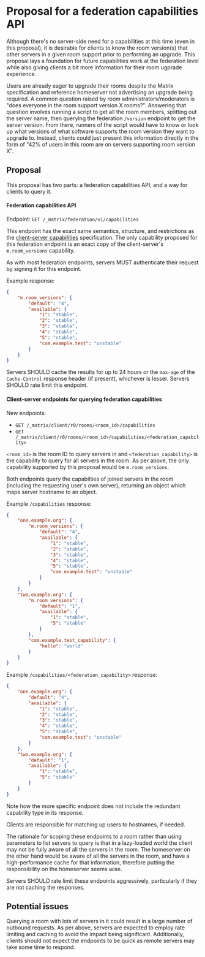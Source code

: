 # Proposal for a federation capabilities API

Although there's no server-side need for a capabilities at this time (even in this
proposal), it is desirable for clients to know the room version(s) that other servers
in a given room support prior to performing an upgrade. This proposal lays a foundation
for future capabilities work at the federation level while also giving clients a bit
more information for their room ugprade experience.

Users are already eager to upgrade their rooms despite the Matrix specification and
reference homeserver not advertising an upgrade being required. A common question
raised by room administrators/moderators is "does everyone in the room support version
X rooms?". Answering that question involves running a script to get all the room members,
splitting out the server name, then querying the federation `/version` endpoint to
get the server version. From there, runners of the script would have to know or look
up what versions of what software supports the room version they want to upgrade to.
Instead, clients could just present this information directly in the form of "42% of
users in this room are on servers supporting room version X".


## Proposal

This proposal has two parts: a federation capabilities API, and a way for clients to
query it.

#### Federation capabilities API

Endpoint: `GET /_matrix/federation/v1/capabilities`

This endpoint has the exact same semantics, structure, and restrictions as the
[client-server capabilities](https://matrix.org/docs/spec/client_server/r0.5.0#capabilities-negotiation)
specification. The only capability proposed for this federation endpoint is an
exact copy of the client-server's `m.room_versions` capability.

As with most federation endpoints, servers MUST authenticate their request by signing
it for this endpoint.

Example response:
```json
{
    "m.room_versions": {
        "default": "4",
        "available": {
            "1": "stable",
            "2": "stable",
            "3": "stable",
            "4": "stable",
            "5": "stable",
            "com.example.test": "unstable"
        }
    }
}
```

Servers SHOULD cache the results for up to 24 hours or the `max-age` of the
`Cache-Control` response header (if present), whichever is lesser. Servers SHOULD
rate limit this endpoint.


#### Client-server endpoints for querying federation capabilities

New endpoints:
* `GET /_matrix/client/r0/rooms/<room_id>/capabilities`
* `GET /_matrix/client/r0/rooms/<room_id>/capabilities/<federation_capability>`

`<room_id>` is the room ID to query servers in and `<federation_capability>` is the
capability to query for all servers in the room. As per above, the only capability
supported by this proposal would be `m.room_versions`.

Both endpoints query the capabilties of joined servers in the room (including the
requesting user's own server), returning an object which maps server hostname to
an object.

Example `/capabilities` response:
```json
{
    "one.example.org": {
        "m.room_versions": {
            "default": "4",
            "available": {
                "1": "stable",
                "2": "stable",
                "3": "stable",
                "4": "stable",
                "5": "stable",
                "com.example.test": "unstable"
            }
        }
    },
    "two.example.org": {
        "m.room_versions": {
            "default": "1",
            "available": {
                "1": "stable",
                "5": "stable"
            }
        },
        "com.example.test_capability": {
            "hello": "world"
        }
    }
}
```

Example `/capabilities/<federation_capability>` response:
```json
{
    "one.example.org": {
        "default": "4",
        "available": {
            "1": "stable",
            "2": "stable",
            "3": "stable",
            "4": "stable",
            "5": "stable",
            "com.example.test": "unstable"
        }
    },
    "two.example.org": {
        "default": "1",
        "available": {
            "1": "stable",
            "5": "stable"
        }
    }
}
```

Note how the more specific endpoint does not include the redundant capability type
in its response.

Clients are responsible for matching up users to hostnames, if needed.

The rationale for scoping these endpoints to a room rather than using parameters
to list servers to query is that in a lazy-loaded world the client may not be fully
aware of all the servers in the room. The homeserver on the other hand would be aware
of all the servers in the room, and have a high-performance cache for that information,
therefore putting the responsibility on the homeserver seems wise.

Servers SHOULD rate limit these endpoints aggressively, particularly if they are not
caching the responses.


## Potential issues

Querying a room with lots of servers in it could result in a large number of outbound
requests. As per above, servers are expected to employ rate limiting and caching to
avoid the impact being significant. Additionally, clients should not expect the endpoints
to be quick as remote servers may take some time to respond.
